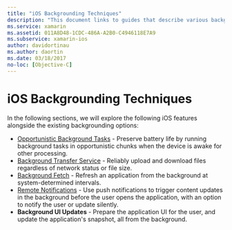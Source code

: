 ```yaml
---
title: "iOS Backgrounding Techniques"
description: "This document links to guides that describe various backgrounding techniques in iOS: background tasks, background transfer service, background fetch, and remote notifications."
ms.service: xamarin
ms.assetid: 011A8D48-1CDC-486A-A2B0-C4946118E7A9
ms.subservice: xamarin-ios
author: davidortinau
ms.author: daortin
ms.date: 03/18/2017
no-loc: [Objective-C]
---
```


# iOS Backgrounding Techniques

In the following sections, we will explore the following iOS features alongside the existing backgrounding options:

- [Opportunistic Background Tasks](~/ios/app-fundamentals/backgrounding/ios-backgrounding-techniques/ios-backgrounding-with-tasks.md#background_tasks_in_iOS_7) - Preserve battery life by running background tasks in opportunistic chunks when the device is awake for other processing.
- [Background Transfer Service](~/ios/app-fundamentals/backgrounding/ios-backgrounding-techniques/ios-backgrounding-with-tasks.md#background-transfers) - Reliably upload and download files regardless of network status or file size.
- [Background Fetch](~/ios/app-fundamentals/backgrounding/ios-backgrounding-techniques/updating-an-application-in-the-background.md#background_fetch) - Refresh an application from the background at system-determined intervals.
- [Remote Notifications](~/ios/app-fundamentals/backgrounding/ios-backgrounding-techniques/updating-an-application-in-the-background.md#remote_notifications) - Use push notifications to trigger content updates in the background before the user opens the application, with an option to notify the user or update silently.
- **Background UI Updates** - Prepare the application UI for the user, and update the application's snapshot, all from the background.
